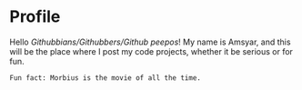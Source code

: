 # Profile
Hello _Githubbians/Githubbers/Github peepos_! My name is Amsyar, and this will be the place where I post my code projects, whether it be serious or for fun.

`Fun fact: Morbius is the movie of all the time.`
